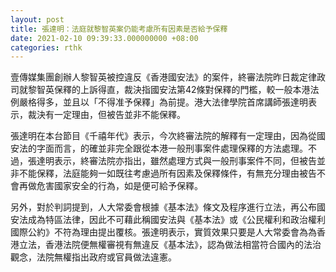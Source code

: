 ```yaml
---
layout: post
title: 張達明：法庭就黎智英案仍能考慮所有因素是否給予保釋
date: 2021-02-10 09:39:33.000000000 +08:00
categories: rthk
---
```


壹傳媒集團創辦人黎智英被控違反《香港國安法》的案件，終審法院昨日裁定律政司就黎智英保釋的上訴得直，裁決指國安法第42條對保釋的門檻，較一般本港法例嚴格得多，並且以「不得准予保釋」為前提。港大法律學院首席講師張達明表示，裁決有一定理由，但被告並非不能保釋。

張達明在本台節目《千禧年代》表示，今次終審法院的解釋有一定理由，因為從國安法的字面而言，的確並非完全跟從本港一般刑事案件處理保釋的方法處理。不過，張達明表示，終審法院亦指出，雖然處理方式與一般刑事案件不同，但被告並非不能保釋，法庭能夠一如既往考慮過所有因素及保釋條件，有無充分理由被告不會再做危害國家安全的行為，如是便可給予保釋。 

另外，對於判詞提到，人大常委會根據《基本法》條文及程序進行立法，再公布國安法成為特區法律，因此不可藉此稱國安法與《基本法》或《公民權利和政治權利國際公約》不符為理由提出覆核。張達明表示，實質效果只要是人大常委會為為香港立法，香港法院便無權審視有無違反《基本法》，認為做法相當符合國內的法治觀念，法院無權指出政府或官員做法違憲。
